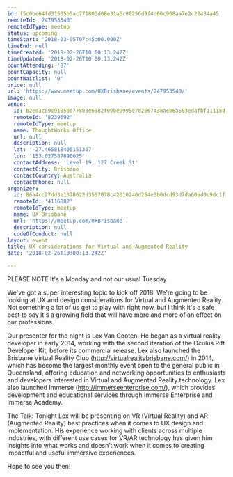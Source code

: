 ```yaml
---
id: f5c0be64fd31505b5ac771803d08e31a6c80256d9f4d60c968aa7e2c22484a45
remoteId: '247953540'
remoteIdType: meetup
status: upcoming
timeStart: '2018-03-05T07:45:00.000Z'
timeEnd: null
timeCreated: '2018-02-26T10:00:13.242Z'
timeUpdated: '2018-02-26T10:00:13.242Z'
countAttending: '87'
countCapacity: null
countWaitlist: '0'
price: null
url: 'https://www.meetup.com/UXBrisbane/events/247953540/'
image: null
venue:
  id: b2ed3c89c91050d77803e6382f09be9995e7d2567438aeb6a503edafbf11118d
  remoteId: '8239692'
  remoteIdType: meetup
  name: ThoughtWorks Office
  url: null
  description: null
  lat: '-27.465818405151367'
  lon: '153.027587890625'
  contactAddress: 'Level 19, 127 Creek St'
  contactCity: Brisbane
  contactCountry: Australia
  contactPhone: null
organizer:
  id: 86a4cc27dd3e1378622d3557078c42010240d254e3b0dcd93d7da60ed0c9dc1f
  remoteId: '4116882'
  remoteIdType: meetup
  name: UX Brisbane
  url: 'https://meetup.com/UXBrisbane'
  description: null
  codeOfConduct: null
layout: event
title: UX considerations for Virtual and Augmented Reality
date: '2018-02-26T10:00:13.242Z'

---
```

<p>PLEASE NOTE It's a Monday and not our usual Tuesday</p> <p>We've got a super interesting topic to kick off 2018! We're going to be looking at UX and design considerations for Virtual and Augmented Reality. Not something a lot of us get to play with right now, but I think it's a safe best to say it's a growing field that will have more and more of an effect on our professions.</p> <p>Our presenter for the night is Lex Van Cooten. He began as a virtual reality developer in early 2014, working with the second iteration of the Oculus Rift Developer Kit, before its commercial release. Lex also launched the Brisbane Virtual Reality Club (<a href="http://virtualrealitybrisbane.com/" class="linkified">http://virtualrealitybrisbane.com/</a>) in 2014, which has become the largest monthly event open to the general public in Queensland, offering education and networking opportunities to enthusiasts and developers interested in Virtual and Augmented Reality technology. Lex also launched Immerse (<a href="http://immerseenterprise.com/" class="linkified">http://immerseenterprise.com/</a>), which provides development and educational services through Immerse Enterprise and Immerse Academy.</p> <p>The Talk: Tonight Lex will be presenting on VR (Virtual Reality) and AR (Augmented Reality) best practices when it comes to UX design and implementation. His experience working with clients across multiple industries, with different use cases for VR/AR technology has given him insights into what works and doesn’t work when it comes to creating impactful and useful immersive experiences.</p> <p>Hope to see you then!</p>
